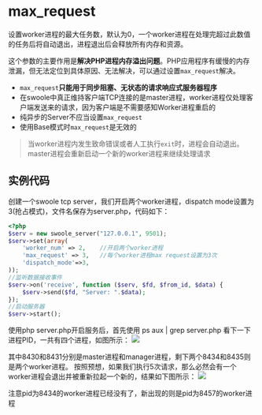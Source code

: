 # max_request

设置worker进程的最大任务数，默认为0，一个worker进程在处理完超过此数值的任务后将自动退出，进程退出后会释放所有内存和资源。

这个参数的主要作用是**解决PHP进程内存溢出问题**。PHP应用程序有缓慢的内存泄漏，但无法定位到具体原因、无法解决，可以通过设置`max_request`解决。

* `max_request`**只能用于同步阻塞、无状态的请求响应式服务器程序**
* 在swoole中真正维持客户端TCP连接的是master进程，worker进程仅处理客户端发送来的请求，因为客户端是不需要感知Worker进程重启的
* 纯异步的Server不应当设置`max_request`
* 使用Base模式时`max_request`是无效的

> 当worker进程内发生致命错误或者人工执行`exit`时，进程会自动退出。master进程会重新启动一个新的worker进程来继续处理请求  


实例代码
----
创建一个swoole tcp server，我们开启两个worker进程，dispatch mode设置为3(抢占模式)，文件名保存为server.php，代码如下：
```php
<?php
$serv = new swoole_server("127.0.0.1", 9501);
$serv->set(array(
    'worker_num' => 2,    //开启两个worker进程
    'max_request' => 3,   //每个worker进程max request设置为3次
    'dispatch_mode'=>3,
));
//监听数据接收事件
$serv->on('receive', function ($serv, $fd, $from_id, $data) {
    $serv->send($fd, "Server: ".$data);
});
//启动服务器
$serv->start();
```
使用php server.php开启服务后，首先使用 ps aux | grep server.php 看下一下进程PID，一共有四个进程，如图所示：
![](http://www.swoole.com/static/uploads//wiki/201703/25/263880552319.png)

其中8430和8431分别是master进程和manager进程，剩下两个8434和8435则是两个worker进程。
按照预想，如果我们执行5次请求，那么必然会有一个worker进程会退出并被重新拉起一个新的，结果如下图所示：
![](http://www.swoole.com/static/uploads//wiki/201703/25/266250944309.png)

注意pid为8434的worker进程已经没有了，新出现的则是pid为8457的worker进程